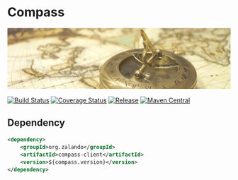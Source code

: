 # Compass

[![Compass](docs/compass.jpg)](http://pixabay.com/en/map-of-the-world-compass-antique-429784/)

[![Build Status](https://img.shields.io/travis/zalando/compass.svg)](https://travis-ci.org/zalando/compass)
[![Coverage Status](https://img.shields.io/coveralls/zalando/compass.svg)](https://coveralls.io/r/zalando/compass)
[![Release](https://img.shields.io/github/release/zalando/compass.svg)](https://github.com/zalando/compass/releases)
[![Maven Central](https://img.shields.io/maven-central/v/org.zalando/compass-parent.svg)](https://maven-badges.herokuapp.com/maven-central/org.zalando/compass-parent)


## Dependency

```xml
<dependency>
    <groupId>org.zalando</groupId>
    <artifactId>compass-client</artifactId>
    <version>${compass.version}</version>
</dependency>
```

